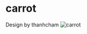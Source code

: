 # carrot
Design by thanhcham
![carrot](https://user-images.githubusercontent.com/93417488/228307867-333137d0-4faa-42a5-b140-78e98a7aa3a2.png)
